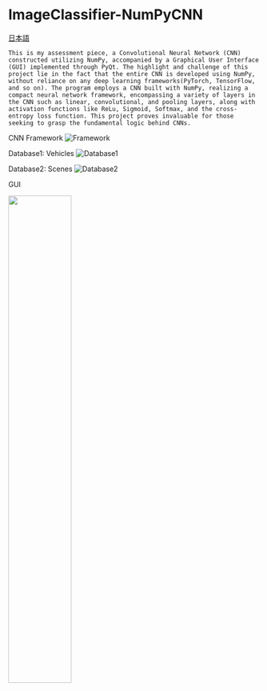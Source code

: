 # ImageClassifier-NumPyCNN

[日本語](https://github.com/KanaMeisa/ImageClassifier-CNN/blob/master/READMEJP.md)

    This is my assessment piece, a Convolutional Neural Network (CNN) constructed utilizing NumPy, accompanied by a Graphical User Interface (GUI) implemented through PyQt. The highlight and challenge of this project lie in the fact that the entire CNN is developed using NumPy, without reliance on any deep learning frameworks(PyTorch, TensorFlow, and so on). The program employs a CNN built with NumPy, realizing a compact neural network framework, encompassing a variety of layers in the CNN such as linear, convolutional, and pooling layers, along with activation functions like ReLu, Sigmoid, Softmax, and the cross-entropy loss function. This project proves invaluable for those seeking to grasp the fundamental logic behind CNNs.

CNN Framework
![Framework](https://github.com/KanaMeisa/ImageClassification-NumPyCNN/blob/master/.idea/framework.jpg)


Database1: Vehicles
![Database1](https://github.com/KanaMeisa/ImageClassification-NumPyCNN/blob/master/.idea/training_history1.png)

Database2: Scenes
![Database2](https://github.com/KanaMeisa/ImageClassification-NumPyCNN/blob/master/.idea/training_history2.png)


GUI

<img src="https://github.com/KanaMeisa/ImageClassification-NumPyCNN/blob/master/.idea/GUI.jpg" style="width:50%;height:50%;" />
